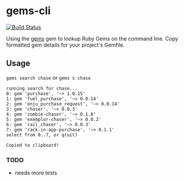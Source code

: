 gems-cli
========

[![Build Status](https://travis-ci.org/chaserx/gems-cli.svg?branch=master)](https://travis-ci.org/chaserx/gems-cli)

Using the [gems](https://github.com/rubygems/gems) gem to lookup Ruby Gems on
the command line. Copy formatted gem details for your project's Gemfile.

## Usage

`gems search chase` or `gems s chase`

```
running search for chase...
0: gem 'purchase', '~> 1.0.15'
1: gem 'fuel_purchase', '~> 0.0.14'
2: gem 'enju_purchase_request', '~> 0.0.14'
3: gem 'chaser', '~> 0.0.3'
4: gem 'zombie-chaser', '~> 0.1.0'
5: gem 'exemplor-chaser', '~> 0.0.2'
6: gem 'rail_chaser', '~> 0.0.3'
7: gem 'rack-in-app-purchase', '~> 0.1.1'
select from 0..7, or q(uit)
```

`Copied to clipboard!`

### TODO

- needs more tests
